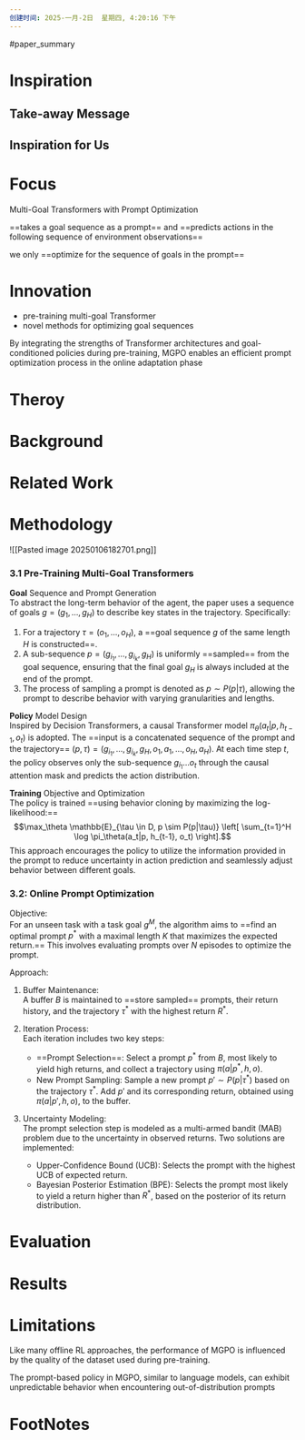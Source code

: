 ```yaml
---
创建时间: 2025-一月-2日  星期四, 4:20:16 下午
---
```

#paper_summary 

# Inspiration


## Take-away Message




## Inspiration for Us





# Focus
Multi-Goal Transformers with Prompt Optimization

==takes a goal sequence as a prompt== and ==predicts actions in the following sequence of environment observations==

we only ==optimize for the sequence of goals in the prompt==

# Innovation
- pre-training multi-goal Transformer
- novel methods for optimizing goal sequences

By integrating the strengths of Transformer architectures and goal-conditioned policies during pre-training, MGPO enables an efficient prompt optimization process in the online adaptation phase

# Theroy



# Background



# Related Work




# Methodology
![[Pasted image 20250106182701.png]]


### 3.1 Pre-Training Multi-Goal Transformers

**Goal** Sequence and Prompt Generation  
To abstract the long-term behavior of the agent, the paper uses a sequence of goals $g = (g_1, \dots, g_H)$ to describe key states in the trajectory. Specifically:
1. For a trajectory $\tau = (o_1, \dots, o_H)$, a ==goal sequence $g$ of the same length $H$ is constructed==.
2. A sub-sequence $p = (g_{i_1}, \dots, g_{i_k}, g_H)$ is uniformly ==sampled== from the goal sequence, ensuring that the final goal $g_H$ is always included at the end of the prompt.
3. The process of sampling a prompt is denoted as $p \sim P(p|\tau)$, allowing the prompt to describe behavior with varying granularities and lengths.

**Policy** Model Design  
Inspired by Decision Transformers, a causal Transformer model $\pi_\theta(a_t|p, h_{t-1}, o_t)$ is adopted. The ==input is a concatenated sequence of the prompt and the trajectory== $(p, \tau) = (g_{i_1}, \dots, g_{i_k}, g_H, o_1, a_1, \dots, o_H, a_H)$. At each time step $t$, the policy observes only the sub-sequence $g_{i_1} \dots o_t$ through the causal attention mask and predicts the action distribution.

**Training** Objective and Optimization  
The policy is trained ==using behavior cloning by maximizing the log-likelihood:==
$$\max_\theta \mathbb{E}_{\tau \in D, p \sim P(p|\tau)} \left[ \sum_{t=1}^H \log \pi_\theta(a_t|p, h_{t-1}, o_t) \right].$$
This approach encourages the policy to utilize the information provided in the prompt to reduce uncertainty in action prediction and seamlessly adjust behavior between different goals.


### 3.2: Online Prompt Optimization

Objective:  
For an unseen task with a task goal $g^M$, the algorithm aims to ==find an optimal prompt $p^*$ with a maximal length $K$ that maximizes the expected return.== This involves evaluating prompts over $N$ episodes to optimize the prompt.

Approach:  
1. Buffer Maintenance:  
   A buffer $B$ is maintained to ==store sampled== prompts, their return history, and the trajectory $\tau^*$ with the highest return $R^*$.

2. Iteration Process:  
   Each iteration includes two key steps:
   - ==Prompt Selection==: Select a prompt $p^*$ from $B$, most likely to yield high returns, and collect a trajectory using $\pi(a|p^*, h, o)$.
   - New Prompt Sampling: Sample a new prompt $p' \sim P(p|\tau^*)$ based on the trajectory $\tau^*$. Add $p'$ and its corresponding return, obtained using $\pi(a|p', h, o)$, to the buffer.

3. Uncertainty Modeling:  
   The prompt selection step is modeled as a multi-armed bandit (MAB) problem due to the uncertainty in observed returns. Two solutions are implemented:
   - Upper-Confidence Bound (UCB): Selects the prompt with the highest UCB of expected return.
   - Bayesian Posterior Estimation (BPE): Selects the prompt most likely to yield a return higher than $R^*$, based on the posterior of its return distribution.


# Evaluation



# Results



# Limitations
Like many offline RL approaches, the performance of MGPO is influenced by the quality of the dataset used during pre-training.

The prompt-based policy in MGPO, similar to language models, can exhibit unpredictable behavior when encountering out-of-distribution prompts

# FootNotes

